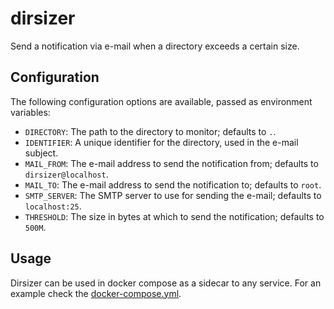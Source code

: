 # dirsizer

Send a notification via e-mail when a directory exceeds a certain size.

## Configuration

The following configuration options are available, passed as environment variables:

- `DIRECTORY`: The path to the directory to monitor; defaults to `.`.
- `IDENTIFIER`: A unique identifier for the directory, used in the e-mail subject.
- `MAIL_FROM`: The e-mail address to send the notification from; defaults to `dirsizer@localhost`.
- `MAIL_TO`: The e-mail address to send the notification to; defaults to `root`.
- `SMTP_SERVER`: The SMTP server to use for sending the e-mail; defaults to `localhost:25`.
- `THRESHOLD`: The size in bytes at which to send the notification; defaults to `500M`.

## Usage

Dirsizer can be used in docker compose as a sidecar to any service. For an example check the [docker-compose.yml](docker-compose.yml).
